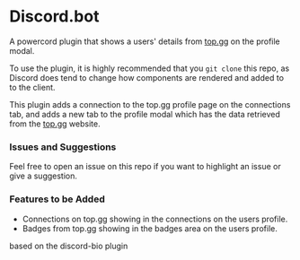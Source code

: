 # Discord.bot

A powercord plugin that shows a users' details from [top.gg](https://top.gg) on the profile modal.

To use the plugin, it is highly recommended that you `git clone` this repo, as Discord does tend to change how components are rendered and added to to the client.

This plugin adds a connection to the top.gg profile page on the connections tab, and adds a new tab to the profile modal which has the data retrieved from the [top.gg](https://top.gg) website.

### Issues and Suggestions

Feel free to open an issue on this repo if you want to highlight an issue or give a suggestion.



### Features to be Added

 - Connections on top.gg showing in the connections on the users profile.
 - Badges from top.gg showing in the badges area on the users profile.

based on the discord-bio plugin
